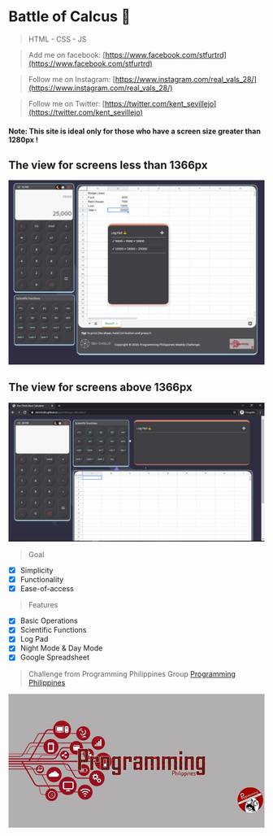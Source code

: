 # Battle of Calcus :tada:
> HTML - CSS - JS

> Add me on facebook: 
[https://www.facebook.com/stfurtrd](https://www.facebook.com/stfurtrd)

> Follow me on Instagram: 
[https://www.instagram.com/real_vals_28/](https://www.instagram.com/real_vals_28/)

> Follow me on Twitter: 
[https://twitter.com/kent_sevillejo](https://twitter.com/kent_sevillejo)

#### Note: This site is ideal only for those who have a screen size greater than 1280px !
## The view for screens less than 1366px
![baner](./res/banner.png)

## The view for screens above 1366px
![baner](./res/bg2.png)

> Goal
- [x] Simplicity
- [x] Functionality
- [x] Ease-of-access

> Features
- [x] Basic Operations
- [x] Scientific Functions
- [x] Log Pad
- [x] Night Mode & Day Mode
- [x] Google Spreadsheet

> Challenge from Programming Philippines Group
[Programming Philippines](https://www.facebook.com/groups/649943542157470/)

![PP Logo](./res/pp.jpg)



